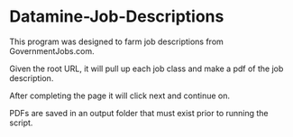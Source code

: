 # Datamine-Job-Descriptions

This program was designed to farm job descriptions from GovernmentJobs.com.

Given the root URL, it will pull up each job class and make a pdf of the job description.

After completing the page it will click next and continue on.

PDFs are saved in an output folder that must exist prior to running the script.